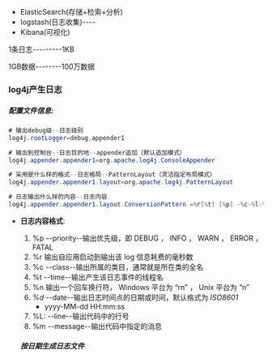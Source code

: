 - ElasticSearch(存储+检索+分析)
- logstash(日志收集)----
- Kibana(可视化)

1条日志---------1KB

1GB数据--------100万数据

###  log4j产生日志

##### 配置文件信息:

```java
# 输出debug级--日志级别
log4j.rootLogger=debug,appender1

# 输出到控制台--日志目的地--appender追加（默认追加模式）
log4j.appender.appender1=org.apache.log4j.ConsoleAppender

# 采用是什么样的格式--日志格局--PatternLayout（灵活指定布局模式）
log4j.appender.appender1.layout=org.apache.log4j.PatternLayout

# 日志输出什么样的内容--日志内容
log4j.appender.appender1.layout.ConversionPattern =%r[%t] [%p] -%c-%l-%m%n
```

- **日志内容格式**:

  1. %p --priority--输出优先级，即 DEBUG ， INFO ， WARN ， ERROR ， FATAL
  2. %r 输出自应用启动到输出该 log 信息耗费的毫秒数 
  3. %c --class--输出所属的类目，通常就是所在类的全名 
  4. %t --time--输出产生该日志事件的线程名 
  5. %n 输出一个回车换行符， Windows 平台为 “rn” ， Unix 平台为 “n”
  6. *%d* --date--输出日志时间点的日期或时间，默认格式为 *ISO8601* 
     - yyyy-MM-dd HH:mm:ss
  7. %L: --line--输出代码中的行号
  8. %m --message--输出代码中指定的消息

  ##### 按日期生成日志文件

  